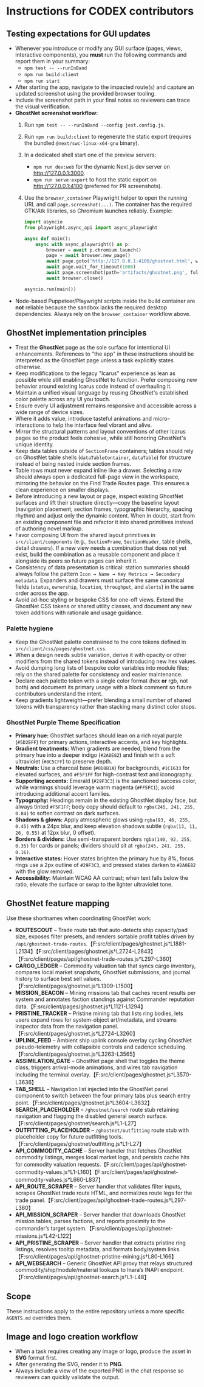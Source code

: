 # Instructions for CODEX contributors

## Testing expectations for GUI updates
- Whenever you introduce or modify any GUI surface (pages, views, interactive components), you **must** run the following commands and report them in your summary:
  - `npm test -- --runInBand`
  - `npm run build:client`
  - `npm run start`
- After starting the app, navigate to the impacted route(s) and capture an updated screenshot using the provided browser tooling.
- Include the screenshot path in your final notes so reviewers can trace the visual verification.
- **GhostNet screenshot workflow:**
  1. Run `npm test -- --runInBand --config jest.config.js`.
  2. Run `npm run build:client` to regenerate the static export (requires the bundled `@next/swc-linux-x64-gnu` binary).
  3. In a dedicated shell start one of the preview servers:
     - `npm run dev:web` for the dynamic Next.js dev server on <http://127.0.0.1:3000>.
     - `npm run serve:export` to host the static export on <http://127.0.0.1:4100> (preferred for PR screenshots).
  4. Use the `browser_container` Playwright helper to open the running URL and call `page.screenshot(...)`. The container has the required GTK/Atk libraries, so Chromium launches reliably. Example:

     ```python
     import asyncio
     from playwright.async_api import async_playwright

     async def main():
         async with async_playwright() as p:
             browser = await p.chromium.launch()
             page = await browser.new_page()
             await page.goto('http://127.0.0.1:4100/ghostnet.html', wait_until='domcontentloaded')
             await page.wait_for_timeout(1000)
             await page.screenshot(path='artifacts/ghostnet.png', full_page=True)
             await browser.close()

     asyncio.run(main())
     ```
- Node-based Puppeteer/Playwright scripts inside the build container are **not** reliable because the sandbox lacks the required desktop dependencies. Always rely on the `browser_container` workflow above.

## GhostNet implementation principles
- Treat the **GhostNet** page as the sole surface for intentional UI enhancements. References to "the app" in these instructions should be interpreted as the GhostNet page unless a task explicitly states otherwise.
- Keep modifications to the legacy "Icarus" experience as lean as possible while still enabling GhostNet to function. Prefer composing new behavior around existing Icarus code instead of overhauling it.
- Maintain a unified visual language by reusing GhostNet's established color palette across any UI you touch.
- Ensure every UI adjustment remains responsive and accessible across a wide range of device sizes.
- Where it adds value, introduce tasteful animations and micro-interactions to help the interface feel vibrant and alive.
- Mirror the structural patterns and layout conventions of other Icarus pages so the product feels cohesive, while still honoring GhostNet's unique identity.
- Keep data tables outside of `SectionFrame` containers; tables should rely on GhostNet table shells (`dataTableContainer`, `dataTable`) for structure instead of being nested inside section frames.
- Table rows must never expand inline like a drawer. Selecting a row should always open a dedicated full-page view in the workspace, mirroring the behavior on the Find Trade Routes page. This ensures a clean experience on smaller displays.
- Before introducing a new layout or page, inspect existing GhostNet surfaces and lift their structure directly—copy the baseline layout (navigation placement, section frames, typographic hierarchy, spacing rhythm) and adjust only the dynamic content. When in doubt, start from an existing component file and refactor it into shared primitives instead of authoring novel markup.
- Favor composing UI from the shared layout primitives in `src/client/components` (e.g., `SectionFrame`, `SectionHeader`, table shells, detail drawers). If a new view needs a combination that does not yet exist, build the combination as a reusable component and place it alongside its peers so future pages can inherit it.
- Consistency of data presentation is critical: station summaries should always follow the pattern `Icon → Name → Key Metrics → Secondary metadata`. Expanders and drawers must surface the same canonical fields (`status`, `ownership`, `location`, `throughput`, and `alerts`) in the same order across the app.
- Avoid ad-hoc styling or bespoke CSS for one-off views. Extend the GhostNet CSS tokens or shared utility classes, and document any new token additions with rationale and usage guidance.

### Palette hygiene
- Keep the GhostNet palette constrained to the core tokens defined in `src/client/css/pages/ghostnet.css`.
- When a design needs subtle variation, derive it with opacity or other modifiers from the shared tokens instead of introducing new hex values.
- Avoid dumping long lists of bespoke color variables into module files; rely on the shared palette for consistency and easier maintenance.
- Declare each palette token with a single color format (hex **or** rgb, not both) and document its primary usage with a block comment so future contributors understand the intent.
- Keep gradients lightweight—prefer blending a small number of shared tokens with transparency rather than stacking many distinct color stops.

### GhostNet Purple Theme Specification
- **Primary hue:** GhostNet surfaces should lean on a rich royal purple (`#5D2EFF`) for primary actions, interactive accents, and key highlights.
- **Gradient treatments:** When gradients are needed, blend from the primary hue into a deeper indigo (`#2A0E82`) and finish with a soft ultraviolet (`#8C5CFF`) to preserve depth.
- **Neutrals:** Use a charcoal base (`#0D0B1A`) for backgrounds, `#1C1633` for elevated surfaces, and `#F5F1FF` for high-contrast text and iconography.
- **Supporting accents:** Emerald (`#29F3C3`) is the sanctioned success color, while warnings should leverage warm magenta (`#FF5FC1`); avoid introducing additional accent families.
- **Typography:** Headings remain in the existing GhostNet display face, but always tinted `#F5F1FF`; body copy should default to `rgba(245, 241, 255, 0.84)` to soften contrast on dark surfaces.
- **Shadows & glows:** Apply atmospheric glows using `rgba(93, 46, 255, 0.45)` with a 24px blur, and keep elevation shadows subtle (`rgba(13, 11, 26, 0.55)` at 12px blur, 0 offset).
- **Borders & dividers:** Use semi-transparent borders `rgba(140, 92, 255, 0.35)` for cards or panels; dividers should sit at `rgba(245, 241, 255, 0.16)`.
- **Interactive states:** Hover states brighten the primary hue by 8%, focus rings use a 2px outline of `#29F3C3`, and pressed states darken to `#2A0E82` with the glow removed.
- **Accessibility:** Maintain WCAG AA contrast; when text falls below the ratio, elevate the surface or swap to the lighter ultraviolet tone.

## GhostNet feature mapping

Use these shortnames when coordinating GhostNet work:

- **ROUTESCOUT** – Trade route tab that auto-detects ship capacity/pad size, exposes filter presets, and renders sortable profit tables driven by `/api/ghostnet-trade-routes`.【F:src/client/pages/ghostnet.js†L1881-L2134】【F:src/client/pages/ghostnet.js†L2724-L2843】【F:src/client/pages/api/ghostnet-trade-routes.js†L297-L360】
- **CARGO_LEDGER** – Commodity valuation tab that syncs cargo inventory, compares local market snapshots, GhostNet submissions, and journal history to surface best sell values.【F:src/client/pages/ghostnet.js†L1309-L1500】
- **MISSION_BEACON** – Mining missions tab that caches recent results per system and annotates faction standings against Commander reputation data.【F:src/client/pages/ghostnet.js†L1121-L1294】
- **PRISTINE_TRACKER** – Pristine mining tab that lists ring bodies, lets users expand rows for system-object art/metadata, and streams inspector data from the navigation panel.【F:src/client/pages/ghostnet.js†L2724-L3260】
- **UPLINK_FEED** – Ambient ship uplink console overlay cycling GhostNet pseudo-telemetry with collapsible controls and cadence scheduling.【F:src/client/pages/ghostnet.js†L3263-L3565】
- **ASSIMILATION_GATE** – GhostNet page shell that toggles the theme class, triggers arrival-mode animations, and wires tab navigation including the terminal overlay.【F:src/client/pages/ghostnet.js†L3570-L3636】
- **TAB_SHELL** – Navigation list injected into the GhostNet panel component to switch between the four primary tabs plus search entry point.【F:src/client/pages/ghostnet.js†L3604-L3632】
- **SEARCH_PLACEHOLDER** – `/ghostnet/search` route stub retaining navigation and flagging the disabled general search surface.【F:src/client/pages/ghostnet/search.js†L1-L27】
- **OUTFITTING_PLACEHOLDER** – `/ghostnet/outfitting` route stub with placeholder copy for future outfitting tools.【F:src/client/pages/ghostnet/outfitting.js†L1-L27】
- **API_COMMODITY_CACHE** – Server handler that fetches GhostNet commodity listings, merges local market logs, and persists cache hits for commodity valuation requests.【F:src/client/pages/api/ghostnet-commodity-values.js†L1-L160】【F:src/client/pages/api/ghostnet-commodity-values.js†L660-L837】
- **API_ROUTE_SCRAPER** – Server handler that validates filter inputs, scrapes GhostNet trade route HTML, and normalizes route legs for the trade panel.【F:src/client/pages/api/ghostnet-trade-routes.js†L297-L360】
- **API_MISSION_SCRAPER** – Server handler that downloads GhostNet mission tables, parses factions, and reports proximity to the commander’s target system.【F:src/client/pages/api/ghostnet-missions.js†L42-L122】
- **API_PRISTINE_SCRAPER** – Server handler that extracts pristine ring listings, resolves tooltip metadata, and formats body/system links.【F:src/client/pages/api/ghostnet-pristine-mining.js†L80-L166】
- **API_WEBSEARCH** – Generic GhostNet API proxy that relays structured commodity/ship/module/material lookups to Inara’s INAPI endpoint.【F:src/client/pages/api/ghostnet-search.js†L1-L48】

## Scope
These instructions apply to the entire repository unless a more specific `AGENTS.md` overrides them.

## Image and logo creation workflow
- When a task requires creating any image or logo, produce the asset in **SVG** format first.
- After generating the SVG, render it to **PNG**.
- Always include a view of the exported PNG in the chat response so reviewers can quickly validate the output.
